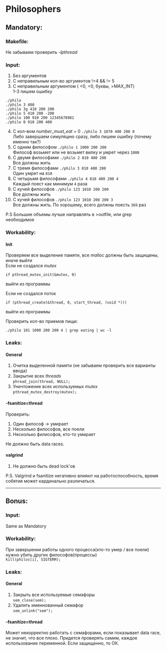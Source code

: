 # Philosophers
## Mandatory:
### Makefile:
Не забываем проверить *-lpthread*
### Input:
1. Без аргументов
2. С неправильным кол-во аргументов !=4 && != 5
3. C неправильным аргументом ( <0, =0, буквы, >MAX_INT) </br>
1-3 пишем ошибку
```
./philo
./philo 3 400
./philo 3g 410 200 200
./philo 5 410 200 -200
./philo 100 910 200 12345678981
./philo 0 910 200 400
``` 
4. С кол-вом *number_must_eat* = 0 `./philo 3 1070 400 200 0` </br>
Либо завершаем симуляцию сразу, либо пишем ошибку (почему именно так?)
5. С одним философом `./philo 1 1000 200 200` </br>
Философ возьмет или не возьмет вилку и умрет через `1000`
6. С двумя философами `./philo 2 810 400 200` </br>
Все должны жить
6. С тремя философами `./philo 3 810 400 200` </br>
Один умрет на `810`
6. С четырьмя философами `./philo 4 810 400 200 4` </br>
Каждый поест как минимум `4` раза
6. С кучей философов `./philo 123 1010 200 200` </br>
Все должны жить
6. С кучей философов `./philo 123 1010 200 200 3` </br>
Все должны жить. По хорошему, всего должны поесть `369` раз

P.S Большие объемы лучше направлять в >outfile, или grep необходимое

### Workability:
#### Init

Проверяем все выделение памяти, все *malloc* должны быть защищены, иначе выйти </br>
Если не создался *mutex*
```
if pthread_mutex_init(&mutex, 0)
```
выйти из программы

Если не создался поток
```
if (pthread_create(&thread, 0, start_thread, (void *)))
```
выйти из программы


Проверить кол-во приемов пищи:

```
./philo 101 1000 200 200 4 | grep eating | wc -l
```

### Leaks:
#### General
1. Очитка выделенной памяти (не забываем проверить все варианты ввода)
2. Закрытие всех *threads* </br>
`phread_join(thread, NULL);`
3. Уничтожение всех используемых *mutex* </br>
`pthread_mutex_destroy(mutex);`

#### -fsanitize=thread
Проверить: </br>
1. Один философ -> умирает
2. Несколько философов, все поели
3. Несколько филисофов, кто-то умирает

Не должно быть data races.

#### valgrind
1. Не должно быть dead lock'ов

P.S. Valgrind и fsanitize негативно влияют на работоспособность, время собятия может кардинально различаться.
___
## Bonus:
### Input:
Same as Mandatory

### Workability:

При завершении работы одного процесса(кто-то умер / все поели) нужно убить других философов(процессы) </br>
`kill(philos[i], SIGTERM);`

### Leaks:
#### General
1. Закрыть все используемые семафоры </br>
`sem_close(sem);`
2. Удалить именнованный семафор </br>
`sem_unlink("sem");`

#### -fsanitize=thread
Может некорректно работать с семафорами, если показывает data race, не значит, что все плохо. Придется проверять самим, каждое использование переменной. Если защищенно, то ОК.

